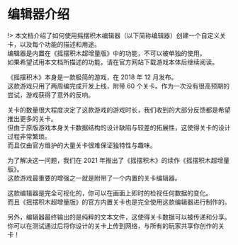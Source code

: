 # 编辑器介绍

!> 本文档介绍了如何使用摇摆积木编辑器（以下简称编辑器）创建一个自定义关卡，以及每个功能的描述和用途。  
编辑器是内置在《摇摆积木超增量版》中的功能，不可以被单独的使用。  
如果希望试用本文档所描述的功能，请在官方网站下载游戏本体后继续阅读。

《摇摆积木》本身是一款极简的游戏，在 2018 年 12 月发布。  
这款游戏只用了两周编完成开发上线，附带 60 个关卡。作为一次没有很高预期的尝试，游戏获得了意外的反响。

关卡的数量很大程度决定了这款游戏的游戏时长，我们收到的大部分反馈都是希望推出更多的关卡。  
但由于原版游戏本身关卡数据结构的设计缺陷与较差的拓展性，这使得关卡的设计过程非常繁琐。  
而且仅由官方维护的大量关卡很难保证独特性与趣味。

为了解决这一问题，我们在 2021 年推出了《摇摆积木》的续作《摇摆积木超增量版》。  
这款游戏最重要的增强之一就是附带了一个内置的关卡编辑器。

这款编辑器是完全可视化的，你可以在画面上即时的检视任何数据的变化。  
而且《摇摆积木超增量版》的官方内置关卡也是完全使用这款编辑器进行制作的。

另外，编辑器最终输出的是纯粹的文本文件，这使得关卡数据可以被传递和分享。  
你可以在测试通过后将你设计的关卡上传到网络，与所有的玩家共享你创作的关卡！
